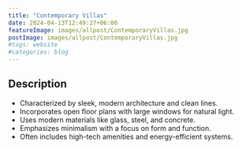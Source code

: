```yaml
---
title: "Contemporary Villas"
date: 2024-04-13T12:49:27+06:00
featureImage: images/allpost/ContemporaryVillas.jpg
postImage: images/allpost/ContemporaryVillas.jpg
#tags: website
#categories: blog
---
```


## Description

- Characterized by sleek, modern architecture and clean lines.
- Incorporates open floor plans with large windows for natural light.
- Uses modern materials like glass, steel, and concrete.
- Emphasizes minimalism with a focus on form and function.
- Often includes high-tech amenities and energy-efficient systems.
